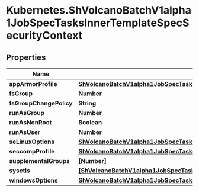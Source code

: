 # Kubernetes.ShVolcanoBatchV1alpha1JobSpecTasksInnerTemplateSpecSecurityContext

## Properties

Name | Type | Description | Notes
------------ | ------------- | ------------- | -------------
**appArmorProfile** | [**ShVolcanoBatchV1alpha1JobSpecTasksInnerTemplateSpecContainersInnerSecurityContextAppArmorProfile**](ShVolcanoBatchV1alpha1JobSpecTasksInnerTemplateSpecContainersInnerSecurityContextAppArmorProfile.md) |  | [optional] 
**fsGroup** | **Number** |  | [optional] 
**fsGroupChangePolicy** | **String** |  | [optional] 
**runAsGroup** | **Number** |  | [optional] 
**runAsNonRoot** | **Boolean** |  | [optional] 
**runAsUser** | **Number** |  | [optional] 
**seLinuxOptions** | [**ShVolcanoBatchV1alpha1JobSpecTasksInnerTemplateSpecContainersInnerSecurityContextSeLinuxOptions**](ShVolcanoBatchV1alpha1JobSpecTasksInnerTemplateSpecContainersInnerSecurityContextSeLinuxOptions.md) |  | [optional] 
**seccompProfile** | [**ShVolcanoBatchV1alpha1JobSpecTasksInnerTemplateSpecContainersInnerSecurityContextAppArmorProfile**](ShVolcanoBatchV1alpha1JobSpecTasksInnerTemplateSpecContainersInnerSecurityContextAppArmorProfile.md) |  | [optional] 
**supplementalGroups** | **[Number]** |  | [optional] 
**sysctls** | [**[ShVolcanoBatchV1alpha1JobSpecTasksInnerTemplateSpecContainersInnerLifecyclePostStartHttpGetHttpHeadersInner]**](ShVolcanoBatchV1alpha1JobSpecTasksInnerTemplateSpecContainersInnerLifecyclePostStartHttpGetHttpHeadersInner.md) |  | [optional] 
**windowsOptions** | [**ShVolcanoBatchV1alpha1JobSpecTasksInnerTemplateSpecContainersInnerSecurityContextWindowsOptions**](ShVolcanoBatchV1alpha1JobSpecTasksInnerTemplateSpecContainersInnerSecurityContextWindowsOptions.md) |  | [optional] 


